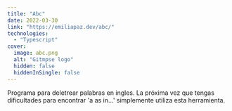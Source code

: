 ```yaml
---
title: "Abc"
date: 2022-03-30
link: "https://emiliapaz.dev/abc/"
technologies:
  - "Typescript"
cover:
  image: abc.png
  alt: "Gitmpse logo"
  hidden: false
  hiddenInSingle: false
---
```


Programa para deletrear palabras en ingles. La próxima vez que tengas dificultades para encontrar 'a as in...' simplemente utiliza esta herramienta.
